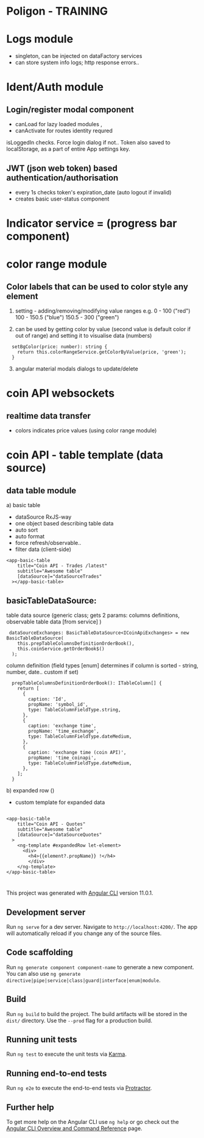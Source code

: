 # Poligon - TRAINING

# Logs module

- singleton, can be injected on dataFactory services
- can store system info logs; http response errors..

# Ident/Auth module

## Login/register modal component

- canLoad for lazy loaded modules ,
- canActivate for routes identity requred

isLoggedIn checks. Force login dialog if not..
Token also saved to localStorage, as a part of entire App settings key.

## JWT (json web token) based authentication/authorisation

- every 1s checks token's expiration_date (auto logout if invalid)
- creates basic user-status component

# Indicator service = (progress bar component)

# color range module

## Color labels that can be used to color style any element

1. setting - adding/removing/modifying value ranges e.g.
   0 - 100 ("red")
   100 - 150.5 ("blue")
   150.5 - 300 ("green")

2. can be used by getting color by value (second value is default color if out of range) and setting it to visualise data (numbers)

```
  setBgColor(price: number): string {
    return this.colorRangeService.getColorByValue(price, 'green');
  }
```

3. angular material modals dialogs to update/delete

# coin API websockets

## realtime data transfer

- colors indicates price values (using color range module)

# coin API - table template (data source)

## data table module

a) basic table

- dataSource RxJS-way
- one object based describing table data
- auto sort
- auto format
- force refresh/observable..
- filter data (client-side)

```
<app-basic-table
    title="Coin API - Trades /latest"
    subtitle="Awesome table"
    [dataSource]="dataSourceTrades"
  ></app-basic-table>
```

## basicTableDataSource:

table data source (generic class; gets 2 params: columns definitions, observable table data [from service] )

```
 dataSourceExchanges: BasicTableDataSource<ICoinApiExchanges> = new BasicTableDataSource(
    this.prepTableColumnsDefinitionOrderBook(),
    this.coinService.getOrderBook$()
  );
```

column definition (field types [enum] determines if column is sorted - string, number, date.. custom if set)

```
  prepTableColumnsDefinitionOrderBook(): ITableColumn[] {
    return [
      {
        caption: 'Id',
        propName: 'symbol_id',
        type: TableColumnFieldType.string,
      },
      {
        caption: 'exchange time',
        propName: 'time_exchange',
        type: TableColumnFieldType.dateMedium,
      },
      {
        caption: 'exchange time (coin API)',
        propName: 'time_coinapi',
        type: TableColumnFieldType.dateMedium,
      },
    ];
  }
```

b) expanded row ()

- custom template for expanded data

```

<app-basic-table
    title="Coin API - Quotes"
    subtitle="Awesome table"
    [dataSource]="dataSourceQuotes"
  >
    <ng-template #expandedRow let-element>
      <div>
        <h4>{{element?.propName}} !</h4>
        </div>
    </ng-template>
</app-basic-table>

```

#

#

#

This project was generated with [Angular CLI](https://github.com/angular/angular-cli) version 11.0.1.

## Development server

Run `ng serve` for a dev server. Navigate to `http://localhost:4200/`. The app will automatically reload if you change any of the source files.

## Code scaffolding

Run `ng generate component component-name` to generate a new component. You can also use `ng generate directive|pipe|service|class|guard|interface|enum|module`.

## Build

Run `ng build` to build the project. The build artifacts will be stored in the `dist/` directory. Use the `--prod` flag for a production build.

## Running unit tests

Run `ng test` to execute the unit tests via [Karma](https://karma-runner.github.io).

## Running end-to-end tests

Run `ng e2e` to execute the end-to-end tests via [Protractor](http://www.protractortest.org/).

## Further help

To get more help on the Angular CLI use `ng help` or go check out the [Angular CLI Overview and Command Reference](https://angular.io/cli) page.
